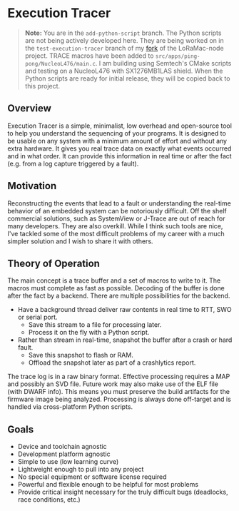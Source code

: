 # Execution Tracer

> **Note:** You are in the `add-python-script` branch. The Python scripts are not being actively developed here.  They are being worked on in the `test-execution-tracer` branch of my [fork](https://github.com/AFontaine79/LoRaMac-node) of the LoRaMac-node project.  TRACE macros have been added to `src/apps/ping-pong/NucleoL476/main.c`.  I am building using Semtech's CMake scripts and testing on a NucleoL476 with SX1276MB1LAS shield.  When the Python scripts are ready for initial release, they will be copied back to this project.

## Overview

Execution Tracer is a simple, minimalist, low overhead and open-source tool to help you understand the sequencing of your programs.  It is designed to be usable on any system with a minimum amount of effort and without any extra hardware.  It gives you real trace data on exactly what events occurred and in what order.  It can provide this information in real time or after the fact (e.g. from a log capture triggered by a fault).

## Motivation

Reconstructing the events that lead to a fault or understanding the real-time behavior of an embedded system can be notoriously difficult.  Off the shelf commercial solutions, such as SystemView or J-Trace are out of reach for many developers.  They are also overkill.  While I think such tools are nice, I've tackled some of the most difficult problems of my career with a much simpler solution and I wish to share it with others.

## Theory of Operation

The main concept is a trace buffer and a set of macros to write to it.  The macros must complete as fast as possible.  Decoding of the buffer is done after the fact by a backend.  There are multiple possibilities for the backend.

- Have a background thread deliver raw contents in real time to RTT, SWO or serial port.
  - Save this stream to a file for processing later.
  - Process it on the fly with a Python script.
- Rather than stream in real-time, snapshot the buffer after a crash or hard fault.
  - Save this snapshot to flash or RAM.
  - Offload the snapshot later as part of a crashlytics report.

The trace log is in a raw binary format.  Effective processing requires a MAP and possibly an SVD file.  Future work may also make use of the ELF file (with DWARF info).  This means you must preserve the build artifacts for the firmware image being analyzed.  Processing is always done off-target and is handled via cross-platform Python scripts.

## Goals

- Device and toolchain agnostic
- Development platform agnostic
- Simple to use (low learning curve)
- Lightweight enough to pull into any project
- No special equipment or software license required
- Powerful and flexible enough to be helpful for most problems
- Provide critical insight necessary for the truly difficult bugs (deadlocks, race conditions, etc.)
